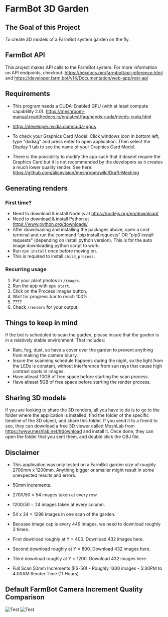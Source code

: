 # FarmBot 3D Garden

## The Goal of this Project
To create 3D models of a FarmBot system garden on the fly.

## FarmBot API
This project makes API calls to the FarmBot system. 
For more information on API endpoints, checkout: https://hexdocs.pm/farmbot/api-reference.html and https://developer.farm.bot/v14/Documentation/web-app/rest-api

## Requirements
- This program needs a CUDA-Enabled GPU (with at least compute capablility 2.0). https://meshroom-manual.readthedocs.io/en/latest/faq/needs-cuda/needs-cuda.html
- https://developer.nvidia.com/cuda-gpus
- To check your Graphics Card Model: Click windows icon in bottom left, type "dxdiag" and press enter to open application. Then select the Display 1 tab to see the name of your Graphics Card Model.

- There is the possibility to modify the app such that it dosent require the Graphics Card but it is not recommended by the developers as it creates a much lower quality render. See here: https://github.com/alicevision/meshroom/wiki/Draft-Meshing

## Generating renders
### First time?
- Need to download & install Node.js at https://nodejs.org/en/download/
- Need to download & install Python at https://www.python.org/downloads/
- After downloading and installing the packages above, open a cmd terminal and run the command "pip install requests" OR "pip3 install requests" (depending on install python version). This is for the auto image downloading python script to work.
- Run `npm install` once before moving on.
- This is required to install `child_process`.


### Recurring usage
1. Put your plant photos in `/images`.
2. Run the app with `npm start`.
3. Click on the Process images button.
4. Wait for progress bar to reach 100%.
5. ????
6. Check `/renders` for your output.

## Things to keep in mind
If the bot is scheduled to scan the garden, please insure that the garden is in a relatively stable environment. 
That includes:
- Rain, fog, dust, so have a cover over the garden to prevent anything from making the camera blurry.
- Insure the scanning schedule happens during the night, so the light from the LEDs is constant, without interference from sun rays that cause high contrast spots in images.
- Have atleast 10GB of free space before starting the scan process.
- Have atleast 5GB of free space before starting the render process.

## Sharing 3D models
If you are looking to share the 3D renders, all you have to do is to go to the folder where the application is installed, find the folder of the specific timeline of the 3D object, and share this folder. If you send it to a friend to see, they can download a free 3D viewer called MeshLab from https://www.meshlab.net/#download and install it. Once done, they can open the folder that you sent them, and double click the OBJ file.

## Disclaimer
- This application was only tested on a FarmBot garden size of roughly 2700mm x 1200mm. Anything bigger or smaller might result in some unexpected results and errors.

- 50mm increments. 
- 2700/50 = 54 images taken at every row. 
- 1200/50 = 24 images taken at every column. 
- 54 x 24 = 1296 images in one scan of the garden. 
- Becuase image cap is every 449 images, we need to download roughly 3 times. 
- First download roughly at Y = 400. Download 432 images here.
- Second download roughly at Y = 800. Download 432 images here.
- Third download roughly at Y = 1200. Download 432 images here.

- Full Scan 50mm Increments (FS-50) - Roughly 1300 images - 5:30PM to 4:00AM Render Time (11 Hours)

## Default FarmBot Camera Increment Quality Comparison
![Test](https://raw.githubusercontent.com/jeffheaton/pretrained-gan-fish/main/fish-gan.jpg)
![Test](https://raw.githubusercontent.com/jeffheaton/pretrained-gan-fish/main/fish-gan.jpg)


